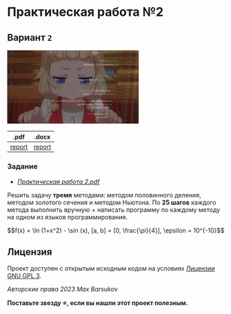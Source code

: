 # Практическая работа №2

## Вариант `2`

<img alt="coding" src="https://github.com/maxbarsukov/itmo/blob/master/.docs/coding.gif" height="170">

|.pdf|.docx|
|--- | --- |
| [report](./docs/report.pdf) | [report](./docs/report.docx) |

### Задание

- [_Практическая работа 2.pdf_](./docs/task.pdf)

Решить задачу **тремя** методами: методом половинного деления, методом золотого сечения и методом Ньютона.
По **25 шагов** каждого метода выполнить вручную + написать программу по каждому методу на одном из языков программирования.

$$f(x) = \ln (1+x^2) - \sin (x), [a, b] = [0, \frac{\pi}{4}], \epsilon = 10^{-10}$$

## Лицензия <a name="license"></a>

Проект доступен с открытым исходным кодом на условиях [Лицензии GNU GPL 3](https://opensource.org/license/gpl-3-0/).

*Авторские права 2023 Max Barsukov*

**Поставьте звезду :star:, если вы нашли этот проект полезным.**

